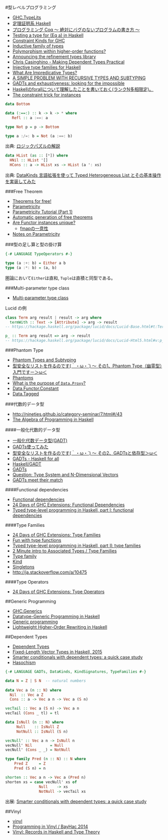 #型レベルプログラミング
* [GHC.TypeLits](https://hackage.haskell.org/package/base/docs/GHC-TypeLits.html)
* [定理証明系 Haskell](http://konn-san.com/prog/2013-advent-calendar.html)
* [プログラミング Coq 〜 絶対にバグのないプログラムの書き方 〜](http://www.iij-ii.co.jp/lab/techdoc/coqt/)
* [Testing a type for (Eq a) in Haskell](http://stackoverflow.com/questions/28799005/testing-a-type-for-eq-a-in-haskell)
* [Constraint Kinds for GHC](http://blog.omega-prime.co.uk/?p=127)
* [Inductive family of types](http://mbps.hatenablog.com/entry/2014/09/28/035245)
* [Polymorphism within higher-order functions?](http://stackoverflow.com/questions/7061538/polymorphism-within-higher-order-functions)
* [Announcing the refinement types library](http://nikita-volkov.github.io/refined/)
* [Chris Casinghino - Making Dependent Types Practical](https://www.youtube.com/watch?v=_2jrmgO_Gq0)
* [Injective type families for Haskell](http://lambda.jstolarek.com/2015/05/injective-type-families-for-haskell/)
* [What Are Impredicative Types?](http://jozefg.bitbucket.org/posts/2014-12-23-impredicative.html)
* [A SIMPLE PROBLEM WITH RECURSIVE TYPES AND SUBTYPING](https://noamlewis.wordpress.com/2015/06/02/a-simple-problem-with-recursive-types-and-subtyping/)
* [GADTs and exhaustiveness: looking for the impossible](http://www.math.nagoya-u.ac.jp/~garrigue/papers/gadtspm.pdf)
* [Haskellのforallについて理解したことを書いておく(ランクN多相限定)。](http://uehaj.hatenablog.com/entry/2014/01/23/121923)
* [The constraint trick for instances](http://chrisdone.com/posts/haskell-constraint-trick)

```haskell
data Bottom

data (:==:) :: k -> k -> * where
   Refl :: a :==: a

type Not p = p -> Bottom

type a :/=: b = Not (a :==: b)
```

出典: [ロジックパズルの解説](http://notogawa.hatenablog.com/entry/2014/12/06/181216)

```haskell
data HList (as :: [*]) where
  HNil :: HList '[]
  HCons :: a -> HList xs -> HList (a ': xs)
```

出典: [DataKinds 言語拡張を使って Typed Heterogeneous List とその基本操作を実装してみた](http://hyone.hatenablog.com/entry/2012/12/26/181105)

###Free Theorem
* [Theorems for free!](http://www.cs.sfu.ca/CourseCentral/831/burton/Notes/July14/free.pdf)
* [Parametricity](https://cubeoflambda.wordpress.com/2011/11/16/parametricity/) 
* [Parametricity Tutorial (Part 1)](http://www.well-typed.com/blog/2015/05/parametricity/)
* [Automatic generation of free theorems](http://www-ps.iai.uni-bonn.de/cgi-bin/free-theorems-webui.cgi)
* [Are Functor instances unique?](http://stackoverflow.com/questions/19774904/are-functor-instances-unique#19775139)
  * [fmapの一意性](http://mbps.hatenablog.com/entry/2014/07/17/132835)
* [Notes on Parametricity](http://jozefg.bitbucket.org/posts/2014-12-22-parametricity.html)

###型の足し算と型の掛け算

```haskell
{-# LANGUAGE TypeOperators #-}

type (a :+: b) = Either a b
type (a :*: b) = (a, b)
```

圏論において`Either`は直和, `Tuple`は直積と同型である。

###Multi-parameter type class
* [Multi-parameter type class](https://wiki.haskell.org/Multi-parameter_type_class)

Lucid の例

```haskell
class Term arg result | result -> arg where
  termWith :: Text -> [Attribute] -> arg -> result
-- https://hackage.haskell.org/package/lucid/docs/Lucid-Base.html#t:Term

p_ :: Term arg result => arg -> result
-- https://hackage.haskell.org/package/lucid/docs/Lucid-Html5.html#v:p_
```

###Phantom Type
* [Phantom Types and Subtyping](http://www.cs.rit.edu/~mtf/research/phantom-subtyping/jfp06/jfp06.pdf)
* [型安全なリストを作るのです(｀・ω・´) ～ その1、Phantom Type（幽霊型）入門ですー＞ω＜](https://kagamilove0707.github.io/programming/2014/02/20/about-phantom-type/)
* [Phantoms](http://www.scs.stanford.edu/14sp-cs240h/slides/phantoms-slides.html)
* [What is the purpose of `Data.Proxy`?](http://stackoverflow.com/questions/22116363/what-is-the-purpose-of-data-proxy)
* [Data.Functor.Constant](https://hackage.haskell.org/package/transformers/docs/Data-Functor-Constant.html)
* [Data.Tagged](https://hackage.haskell.org/package/tagged/docs/Data-Tagged.html)

###代数的データ型
* http://nineties.github.io/category-seminar/7.html#/43
* [The Algebra of Programming in Haskell](http://www.cs.ox.ac.uk/research/pdt/ap/dgp/workshop2004/oliveira.pdf)

####一般化代数的データ型
* [一般化代数データ型(GADT)](http://www.kotha.net/ghcguide_ja/latest/data-type-extensions.html#gadt)
* [GADTs使ってみた](http://faithandbrave.hateblo.jp/entry/20111201/1322718742)
* [型安全なリストを作るのです(｀・ω・´) ～ その2、GADTsと依存型＞ω＜](https://kagamilove0707.github.io/programming/2014/02/21/gadts-and-dependent-type/)
* [GADTs - Haskell for all](http://www.haskellforall.com/2012/06/gadts.html)
* [Haskell/GADT](http://en.wikibooks.org/wiki/Haskell/GADT)
* [GADTs](http://mbps.hatenablog.com/entry/2014/10/03/010000)
* [Question: Type System and N-Dimensional Vectors](http://www.reddit.com/r/haskell/comments/2z5l9y/question_type_system_and_ndimensional_vectors/)
* [GADTs meet their match](http://research.microsoft.com/en-us/um/people/simonpj/papers/pattern-matching/gadtpm.pdf)

####Functional dependencies
* [Functional dependencies](https://www.haskell.org/haskellwiki/Functional_dependencies)
* [24 Days of GHC Extensions: Functional Dependencies](https://ocharles.org.uk/blog/posts/2014-12-14-functional-dependencies.html)
* [Typed type-level programming in Haskell, part I: functional dependencies](https://byorgey.wordpress.com/2010/06/29/typed-type-level-programming-in-haskell-part-i-functional-dependencies/)

####Type Families
* [24 Days of GHC Extensions: Type Families](https://ocharles.org.uk/blog/posts/2014-12-12-type-families.html)
* [Fun with type functions](http://research.microsoft.com/en-us/um/people/simonpj/papers/assoc-types/fun-with-type-funs/typefun.pdf)
* [Typed type-level programming in Haskell, part II: type families](https://byorgey.wordpress.com/2010/07/06/typed-type-level-programming-in-haskell-part-ii-type-families/)
* [2 Minute intro to Associated Types / Type Families](http://nattermorphisms.blogspot.jp/2008/10/2-minute-intro-to-associated-types-type.html)
* [Type family](http://mbps.hatenablog.com/entry/2013/05/12/132507)
* [Kind](http://mbps.hatenablog.com/entry/2013/05/14/004510)
* [Singletons](http://mbps.hatenablog.com/entry/2013/05/23/084257)
* <http://ja.stackoverflow.com/a/10475>

####Type Operators
* [24 Days of GHC Extensions: Type Operators](https://ocharles.org.uk/blog/posts/2014-12-08-type-operators.html)

##Generic Programming
* [GHC.Generics](http://hackage.haskell.org/package/base/docs/GHC-Generics.html)
* [Datatype-Generic Programming in Haskell](https://skillsmatter.com/skillscasts/3932-a-haskell-lecture-with-leading-expert-andres-loh)
* [Generic programming](http://www.scs.stanford.edu/14sp-cs240h/slides/generic-slides.html)
* [Lightweight Higher-Order Rewriting in Haskell](http://www.cse.chalmers.se/~emax/documents/axelsson2015lightweight_DRAFT.pdf)

##Dependent Types
* [Dependent Types](https://cubeoflambda.wordpress.com/2011/12/03/dependent-types/)
* [Fixed-Length Vector Types in Haskell, 2015](http://blog.jle.im/entry/fixed-length-vector-types-in-haskell-2015)
* [Smarter conditionals with dependent types: a quick case study](http://lambda.jstolarek.com/2015/04/smarter-conditionals-with-dependent-types-a-quick-case-study/)
* [Hasochism](http://homepages.inf.ed.ac.uk/slindley/papers/hasochism.pdf)

```haskell
{-# LANGUAGE GADTs, DataKinds, KindSignatures, TypeFamilies #-}

data N = Z | S N  -- natural numbers
 
data Vec a (n :: N) where
  Nil  :: Vec a Z
  Cons :: a -> Vec a n -> Vec a (S n)

vecTail :: Vec a (S n) -> Vec a n
vecTail (Cons _ tl) = tl

data IsNull (n :: N) where
     Null    :: IsNull Z
     NotNull :: IsNull (S n)

vecNull' :: Vec a n -> IsNull n
vecNull' Nil        = Null
vecNull' (Cons _ _) = NotNull

type family Pred (n :: N) :: N where
    Pred Z     = Z
    Pred (S n) = n

shorten :: Vec a n -> Vec a (Pred n)
shorten xs = case vecNull' xs of
               Null    -> xs
               NotNull -> vecTail xs
```

出展: [Smarter conditionals with dependent types: a quick case study](http://lambda.jstolarek.com/2015/04/smarter-conditionals-with-dependent-types-a-quick-case-study/)

##Vinyl
* [vinyl](https://hackage.haskell.org/package/vinyl)
* [Programming in Vinyl / BayHac 2014](https://vimeo.com/95694918)
* [Vinyl: Records in Haskell and Type Theory](https://vimeo.com/102785458)
